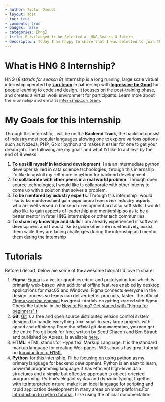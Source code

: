 ```yaml
---
- author: Victor Omondi
- layout: post
- toc: true
- comments: true
- badges: false
- categories: [hng]
- title: Priviledged to be Selected as HNG Season 8 Intern
- description: Today I am happy to share that I was selected to join the HNG 8 intern workspace as a backend engineer, and lot more...
---
```


# What is HNG 8 Internship?
HNG (*8 stands for season 8*) Internship is a long running, large scale virtual internship operated by **[zuri.team](https://zuri.team)** in patnership with **[Ingressive for Good](https://ingressive.org/)** for people learning to code and design. It focuses on the post-training phase, and creates a virtual work environment for participants. Learn more about the internship and enrol at [internship.zuri.team](https://internship.zuri.team).

# My Goals for this internship
Through this internship, I will be on the **Backend Track**, the backend consist of industry most popular languages allowing one to explore various options such as NodeJs, PHP, Go or python and makes it easier for one to get your dream job. The following are my goals and what I'd like to achieve by the end of 8 weeks:
1. **To upskill myself in backend development**: I am an intermediate python developer skilled in data science technologies, through this internship I'd like to upskill my self more in python for backend development.
2. **To collaborate with other peers in a real world problem**: Through open source technologies, I would like to collaborate with other interns to come up with a solution that solves a problem.
3. **To be mentored by industry experts**: Through this internship I would like to be mentored and gain experience from other industry experts who are well versed in backend development and also soft skills. I would also like to gain aspects of leadership and mentorship so as to be a better mentor in futer HNG internships or other tech communities.
4. **To share my knowldge and skills**: I am already experienced in software development and I would like to guide other interns effectively, assist them while they are facing challenges during the internship and mentor them during the internship

# Tutorials
Before I depart, below are some of the awesome tutorial I'd love to share:
1. **Figma**: [Figma](https://www.figma.com/) is a vector graphics editor and prototyping tool which is primarily web-based, with additional offline features enabled by desktop applications for macOS and Windows. Figma connects everyone in the design process so teams can deliver better products, faster. The official [Figma youtube channel](https://www.youtube.com/channel/UCQsVmhSa4X-G3lHlUtejzLA) has great tutorials on getting started with figma. Check the tutorial in the [New to Figma? Get started with "Figma for beginners" t](https://www.youtube.com/watch?v=Cx2dkpBxst8&list=PLXDU_eVOJTx7QHLShNqIXL1Cgbxj7HlN4)
2. **Git**: [Git](https://git-scm.com/) is a free and open source distributed version control system designed to handle everything from small to very large projects with speed and efficiency. From the official git documentation, you can get the entire Pro git book for free, written by Scott Chacon and Ben Straub and published by Apress, is available [here](https://git-scm.com/book/en/v2).
3. **HTML**: HTML stands for Hypertext Markup Language. It is the standard markup language for creating Web pages. W3 schools has great tutorial on [Introduction to HTML](https://www.w3schools.com/html/html_intro.asp)
4. **Python**: for this internship, I'll be focusing on using python as my primary language for backend development. Python is an easy to learn, powerful programming language. It has efficient high-level data structures and a simple but effective approach to object-oriented programming. Python’s elegant syntax and dynamic typing, together with its interpreted nature, make it an ideal language for scripting and rapid application development in many areas on most platforms.For [introduction to python tutorial](https://docs.python.org/3/tutorial/), I like using the official documentation

